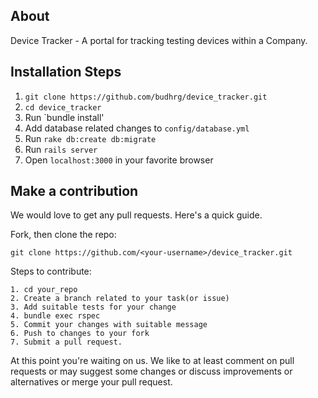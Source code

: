 ## About
Device Tracker - A portal for tracking testing devices within a Company.

## Installation Steps
1. `git clone https://github.com/budhrg/device_tracker.git`
2. `cd device_tracker`
3. Run
   `bundle install'
4. Add database related changes to `config/database.yml`
5. Run
   `rake db:create db:migrate`
6. Run
   `rails server`
7. Open `localhost:3000` in your favorite browser

## Make a contribution
We would love to get any pull requests. Here's a quick guide.

Fork, then clone the repo:

    git clone https://github.com/<your-username>/device_tracker.git

Steps to contribute:

    1. cd your_repo
    2. Create a branch related to your task(or issue)
    3. Add suitable tests for your change
    4. bundle exec rspec
    5. Commit your changes with suitable message
    6. Push to changes to your fork
    7. Submit a pull request.

At this point you're waiting on us. We like to at least comment on pull requests
or may suggest some changes or discuss improvements or alternatives or merge your
pull request.
